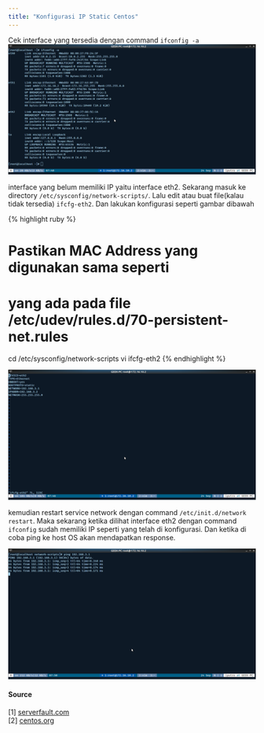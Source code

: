 ```yaml
---
title: "Konfigurasi IP Static Centos"
---
```


Cek interface yang tersedia dengan command `ifconfig -a`
![Interface Yang Tersedia](/img/001-interface-yang-tersedia.png)

interface yang belum memiliki IP yaitu interface eth2. Sekarang 
masuk ke directory `/etc/sysconfig/network-scripts/`. Lalu edit 
atau buat file(kalau tidak tersedia) `ifcfg-eth2`. Dan lakukan 
konfigurasi seperti gambar dibawah 

{% highlight ruby %}
# Pastikan MAC Address yang digunakan sama seperti
# yang ada pada file /etc/udev/rules.d/70-persistent-net.rules
cd /etc/sysconfig/network-scripts
vi ifcfg-eth2
{% endhighlight %}

![Konfigurasi IP Statik Interface eth2](/img/002-konfigurasi-ip-statik-interface-eth2.png)

kemudian restart service network dengan command `/etc/init.d/network restart`. 
Maka sekarang ketika dilihat interface eth2 dengan command `ifconfig` 
sudah memiliki IP seperti yang telah di konfigurasi. Dan ketika di coba ping 
ke host OS akan mendapatkan response.

![Cek ping ke host OS](/img/003-cek-ping-ke-host-os.png)

#### Source 
[1] [serverfault.com](https://serverfault.com/questions/272968/centos-ifcfg-eth0-config-file-deleted-utility-to-recreate-it)
<br>
[2] [centos.org](https://www.centos.org/docs/5/html/Deployment_Guide-en-US/s1-networkscripts-interfaces.html)
